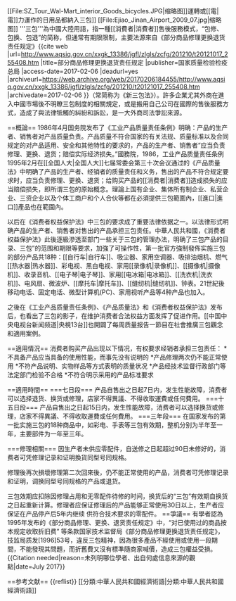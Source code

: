 [[File:SZ_Tour_Wal-Mart_interior_Goods_bicycles.JPG|缩略图]]運轉或[[電|電]]力運作的日用品都納入三包]]
[[File:Ejiao_Jinan_Airport_2009_07.jpg|缩略图]]
'''三包'''為中國大陸用語，指一種[[消費者|消費者]]售後服務模式，“包修、包换、包退”的简称，但通常有期限限制，主要法源來自《部分商品修理更换退货责任规定》<ref>{{cite web |url=http://www.aqsiq.gov.cn/xxgk_13386/jgfl/zlgls/zcfg/201210/t20121017_255408.htm |title=部分商品修理更换退货责任规定 |publisher=国家质量检验检疫总局 |access-date=2017-02-06 |deadurl=yes |archiveurl=https://web.archive.org/web/20170206184455/http://www.aqsiq.gov.cn/xxgk_13386/jgfl/zlgls/zcfg/201210/t20121017_255408.htm |archivedate=2017-02-06 }}</ref>（常简称为《新三包法》）。許多企業尤其外商在進入中國市場後不明瞭三包制度的相關規定，或是搬用自己公司在國際的售後服務方式，造成了與法律牴觸的糾紛和訴訟，是一大外商司法爭訟來源。

==概論==
1986年4月国务院发布了《工业产品质量责任条例》明确：产品的生产者、销售者对产品质量负责。产品质量不符合国家的有关法规、质量标准以及合同规定的对产品适用、安全和其他特性的要求的，产品的生产者、销售者“应当负责修理、更换、退货；赔偿实际经济损失。”<ref>國務院，1986，工业产品质量责任条例</ref>1995年2月在[[全国人大|全国人大]]七届常委会第三十次会议通过的《产品质量法》中明确了产品的生产者、经销者的质量责任和义务，售出的产品不符合规定要求时，应当负责修理、更换、退货；给购买产品的[[消费者|消费者]]造成损失的应当赔偿损失，即所谓三包的原始概念。理論上国有企业、集体所有制企业、私营企业、三资企业以及个体工商户和个人合伙等都在必須提供三包範圍內，[[進口|進口]]產品也在範圍內。

以后在《消费者权益保护法》中三包的要求成了重要法律依据之一。以法律形式明确产品的生产者、销售者对售出的产品承担三包责任。<ref>中華人民共和國，《消费者权益保护法》</ref>此後逐級滲透至部门一些关于三包的管理办法，明确了三包产品的目录、三包”的范围和期限等要求，加強了可操作性，第一批官方強制發佈实施三包的部分产品共18种：[[自行车|自行车]]、吸尘器、家用空调器、吸排油烟机、燃气[[热水器|热水器]]、彩电视、黑白电视、家用[[录像机|录像机]]、[[摄像机|摄像机]]、收录音机、[[电子琴|电子琴]]、家用[[电冰箱|电冰箱]]、[[洗衣机|洗衣机]]、电风扇、微波炉、[[摩托车|摩托车]]、[[缝纫机|缝纫机]]、钟表。21世紀後移动电话、固定电话、微型计算机(PC)、家用视听产品等4种产品也加入。

之後在《工业产品质量责任条例》、《产品质量法》和《消费者权益保护法》发布后，也看出了三包的影子，在维护消费者合法权益方面发挥了促进作用。[[中国中央电视台新闻频道|央視13台]]也開闢了每周质量报告一節目在社會推廣三包觀念和適用案例。

==適用情況==
消费者购买产品出现以下情况，有权要求经销者承担三包责任：
*不具备产品应当具备的使用性能，而事先没有说明的
*产品修理两次仍不能正常使用
*不符产品说明、实物样品等方式表明的质量状况
*产品经技术监督行政部门等法定部门检验不合格
*不符合明示采用的产品标准要求

==適用時間==
===七日段===
产品自售出之日起7日内，发生性能故障，消费者可以选择退货、换货或修理，店家不得異議、不得收取運費或任何費用。
===十五日段===
产品自售出之日起15日内，发生性能故障，消费者可以选择换货或修理，店家不得異議、不得收取運費或任何費用。
===三年段===
在国家发布的第一批实施三包的18种商品中，如彩电、手表等三包有效期，整机分别为半年至一年，主要部件为一年至三年。

===修理相關===
因生产者未供应零配件，自送修之日起超过90日未修好的，消费者可凭修理记录和证明換貨同型号同规格。

修理後再次損壞修理第二次回來後，仍不能正常使用的产品，消费者可凭修理记录和证明，调换同型号同规格的产品或退货。

三包效期应扣除因修理占用和无零配件待修的时间，换货后的“三包”有效期自换货之日起重新计算。修理者应保证修理后的产品能够正常使用30日以上，生产者应保证在产品停产后5年内继续 供符合技术要求的零配件。
==爭議==
有學者認為1995年发布的《部分商品修理、更换、退货责任规定》中，“对已使用过的商品按本规定收取折旧费” 等条款<ref>国家技术监督局《部分商品修理更换退货责任规定》，技监局质发[1996]53号</ref>，違反三包精神，因為很多產品不經使用或使用一段期間，不能發現其問題，而折舊費又沒有標準隨商家喊價，造成三包權益受損。{{Citation needed|reason=未列明哪位學者、出自何處信息來源的觀點|date=July 2017}}

==参考文献==
{{reflist}}
[[分類:中華人民共和國經濟術語|分類:中華人民共和國經濟術語]]